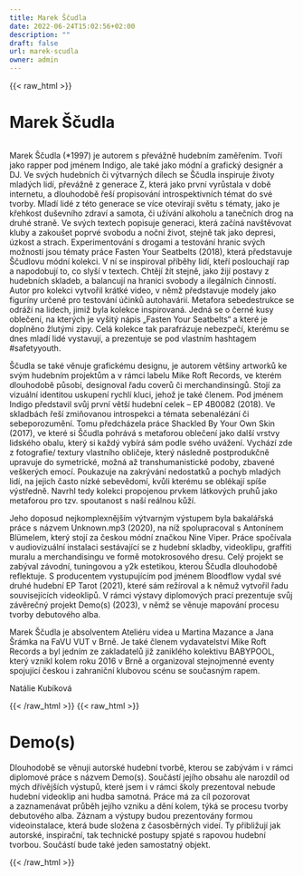 ```yaml
---
title: Marek Ščudla
date: 2022-06-24T15:02:56+02:00
description: ""
draft: false
url: marek-scudla
owner: admin
---
```

{{< raw_html >}}
<h1 id="marek-&scaron;čudla">Marek &Scaron;čudla</h1>
<div class="page" title="Page 33">
<div class="section">
<div class="layoutArea">
<div class="column">
<p>Marek Ščudla (*1997) je autorem s převážně hudebním zaměřením. Tvoří jako rapper pod jménem Indigo, ale také jako módní a grafický designér a DJ. Ve svých hudebních či výtvarných dílech se Ščudla inspiruje životy mladých lidí, převážně z generace Z, která jako první vyrůstala v době internetu, a dlouhodobě řeší propisování introspektivních témat do své tvorby. Mladí lidé z této generace se více otevírají světu s tématy, jako je křehkost duševního zdraví a samota, či užívání alkoholu a tanečních drog na druhé straně. Ve svých textech popisuje generaci, která začíná navštěvovat kluby a zakoušet poprvé svobodu a noční život, stejně tak jako depresi, úzkost a strach. Experimentování s drogami a testování hranic svých možností jsou tématy práce Fasten Your Seatbelts (2018), která představuje Ščudlovu módní kolekci. V ní se inspiroval příběhy lidí, kteří poslouchají rap a napodobují to, co slyší v textech. Chtějí žít stejně, jako žijí postavy z hudebních skladeb, a balancují na hranici svobody a ilegálních činností. Autor pro kolekci vytvořil krátké video, v němž představuje modely jako figuríny určené pro testování účinků autohavárií. Metafora sebedestrukce se odráží na lidech, jimiž byla kolekce inspirovaná. Jedná se o černé kusy oblečení, na kterých je vyšitý nápis &bdquo;Fasten Your Seatbelts&ldquo; a které je doplněno žlutými zipy. Celá kolekce tak parafrázuje nebezpečí, kterému se dnes mladí lidé vystavují, a prezentuje se pod vlastním hashtagem #safetyyouth.</p>
<p>Ščudla se také věnuje grafickému designu, je autorem většiny artworků ke svým hudebním projektům a v rámci labelu Mike Roft Records, ve kterém dlouhodobě působí, designoval řadu coverů či merchandinsingů. Stojí za vizuální identitou uskupení rychlí kluci, jehož je také členem. Pod jménem Indigo představil svůj první větší hudební celek &ndash; EP 4B0082 (2018). Ve skladbách řeší zmiňovanou introspekci a témata sebenalézání či sebeporozumění. Tomu předcházela práce Shackled By Your Own Skin (2017), ve které si Ščudla pohrává s metaforou oblečení jako další vrstvy lidského obalu, který si každý vybírá sám podle svého uvážení. Vychází zde z fotografie/ textury vlastního obličeje, který následně postprodukčně upravuje do symetrické, možná až transhumanistické podoby, zbavené veškerých emocí. Poukazuje na zakrývání nedostatků a pochyb mladých lidí, na jejich často nízké sebevědomí, kvůli kterému se oblékají spíše výstředně. Navrhl tedy kolekci propojenou prvkem látkových pruhů jako metaforou pro tzv. spoutanost s naší reálnou kůží.</p>
<p>Jeho doposud nejkomplexnějším výtvarným výstupem byla bakalářská práce s názvem Unknown.mp3 (2020), na níž spolupracoval s Antonínem Blümelem, který stojí za českou módní značkou Nine Viper. Práce spočívala v audiovizuální instalaci sestávající se&nbsp;z hudební skladby, videoklipu, graffiti muralu a merchandisingu&nbsp;ve formě motokrosového dresu. Celý projekt se zabýval závodní, tuningovou a y2k estetikou, kterou Ščudla dlouhodobě reflektuje. S producentem vystupujícím pod jménem Bloodflow vydal své druhé hudební EP Tarot (2021), které sám režíroval a k němuž vytvořil řadu souvisejících videoklipů. V rámci výstavy diplomových prací prezentuje svůj závěrečný projekt Demo(s) (2023), v němž se věnuje mapování procesu tvorby debutového alba.</p>
<p>Marek Ščudla je absolventem Ateliéru videa u Martina Mazance a Jana Šrámka na FaVU VUT v Brně. Je také členem vydavatelství Mike Roft Records a byl jedním ze zakladatelů již zaniklého kolektivu BABYPOOL, který vznikl kolem roku 2016 v Brně a organizoval stejnojmenné eventy spojující českou i zahraniční klubovou scénu se současným rapem.</p>
<p>Natálie Kubíková</p>
</div>
</div>
</div>
</div>
{{< /raw_html >}}
<!-- SECTION BREAK -->
{{< raw_html >}}
<h1 class="b-detail__title">Demo(s)</h1>
<p>Dlouhodobě se věnuji autorsk&eacute; hudebn&iacute; tvorbě, kterou se zab&yacute;v&aacute;m i&nbsp;v&nbsp;r&aacute;mci diplomov&eacute; pr&aacute;ce s&nbsp;n&aacute;zvem Demo(s). Souč&aacute;st&iacute; jej&iacute;ho obsahu ale narozd&iacute;l od m&yacute;ch dř&iacute;věj&scaron;&iacute;ch v&yacute;stupů, kter&eacute; jsem i&nbsp;v&nbsp;r&aacute;mci &scaron;koly prezentoval nebude hudebn&iacute; videoklip ani hudba samotn&aacute;. Pr&aacute;ce m&aacute; za c&iacute;l pozorovat a&nbsp;zaznamen&aacute;vat průběh jej&iacute;ho vzniku a&nbsp;děn&iacute; kolem, t&yacute;k&aacute; se procesu tvorby debutov&eacute;ho alba. Z&aacute;znam a&nbsp;v&yacute;stupy budou prezentov&aacute;ny formou videoinstalace, kter&aacute; bude složena z&nbsp;časosběrn&yacute;ch vide&iacute;. Ty přibližuj&iacute; jak autorsk&eacute;, inspiračn&iacute;, tak technick&eacute; postupy spjat&eacute; s&nbsp;rapovou hudebn&iacute; tvorbou. Souč&aacute;st&iacute; bude tak&eacute; jeden samostatn&yacute; objekt.</p>
{{< /raw_html >}}
